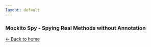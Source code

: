 ```yaml
---
layout: default
---
```


### Mockito Spy - Spying Real Methods without Annotation

[<- Back to home](/)
